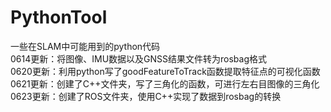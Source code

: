 # PythonTool
一些在SLAM中可能用到的python代码  
0614更新：将图像、IMU数据以及GNSS结果文件转为rosbag格式  
0620更新：利用python写了goodFeatureToTrack函数提取特征点的可视化函数  
0621更新：创建了C++文件夹，写了三角化的函数，可进行左右目图像的三角化
0623更新：创建了ROS文件夹，使用C++实现了数据到rosbag的转换
